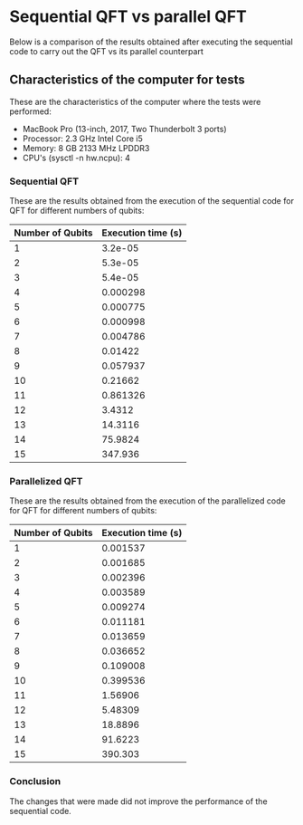 # Sequential QFT vs parallel QFT

Below is a comparison of the results obtained after executing the sequential code to carry out the QFT vs its parallel counterpart

## Characteristics of the computer for tests

These are the characteristics of the computer where the tests were performed:

* MacBook Pro (13-inch, 2017, Two Thunderbolt 3 ports)
* Processor: 2.3 GHz Intel Core i5
* Memory: 8 GB 2133 MHz LPDDR3
* CPU's (sysctl -n hw.ncpu): 4 

### Sequential QFT

These are the results obtained from the execution of the sequential code for QFT for different numbers of qubits:

| Number of Qubits | Execution time (s) |
| --- | --- |
| 1 | 3.2e-05 |
| 2 | 5.3e-05 |
| 3 | 5.4e-05 |
| 4 | 0.000298 |
| 5 | 0.000775 |
| 6 | 0.000998 |
| 7 | 0.004786 |
| 8 | 0.01422 |
| 9 | 0.057937 |
| 10 | 0.21662 |
| 11 | 0.861326 |
| 12 | 3.4312 |
| 13 | 14.3116 |
| 14 | 75.9824 |
| 15 | 347.936 |

### Parallelized QFT

These are the results obtained from the execution of the parallelized code for QFT for different numbers of qubits:

| Number of Qubits | Execution time (s) |
| --- | --- |
| 1 | 0.001537 |
| 2 | 0.001685 |
| 3 | 0.002396 |
| 4 | 0.003589 |
| 5 | 0.009274 |
| 6 | 0.011181 |
| 7 | 0.013659 |
| 8 | 0.036652 |
| 9 | 0.109008 |
| 10 | 0.399536 |
| 11 | 1.56906 |
| 12 | 5.48309 |
| 13 | 18.8896 |
| 14 | 91.6223 |
| 15 | 390.303 |

### Conclusion

The changes that were made did not improve the performance of the sequential code.





